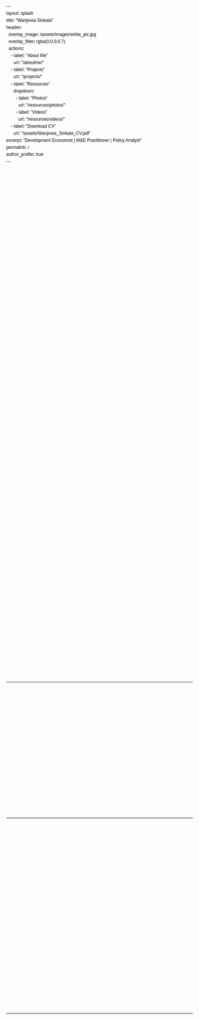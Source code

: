 ```yaml
---
layout: splash
title: "Wanjivwa Sinkala"
header:
  overlay_image: /assets/images/white_pic.jpg
  overlay_filter: rgba(0,0,0,0.7)
  actions:
    - label: "About Me"
      url: "/aboutme/"
    - label: "Projects"
      url: "/projects/"
    - label: "Resources"
      dropdown:
        - label: "Photos"
          url: "/resources/photos/"
        - label: "Videos"
          url: "/resources/videos/"
    - label: "Download CV"
      url: "/assets/Wanjivwa_Sinkala_CV.pdf"
excerpt: "Development Economist | M&E Practitioner | Policy Analyst"
permalink: /
author_profile: true
---
```


<style>
/* Global black text */
body, h1, h2, h3, h4, h5, h6, p, span, li, a {
  color: #000 !important;
  font-family: Arial, sans-serif;
  line-height: 1.6;
}

a {
  color: #000 !important;
  text-decoration: underline;
}

a:hover {
  color: #d4af37 !important; /* Gold on hover */
}

/* Fade-in effect */
.fade-in {
  opacity: 0;
  transform: translateY(20px);
  transition: opacity 0.8s ease, transform 0.8s ease;
}

.visible {
  opacity: 1;
  transform: translateY(0);
}

/* Hero Intro */
.hero-intro {
  text-align: center;
  margin-bottom: 3rem;
}
.hero-intro h1 {
  font-size: 2.5rem;
  margin-bottom: 1rem;
}
.hero-intro p {
  font-size: 1.2rem;
  max-width: 800px;
  margin: auto;
}

/* Feature Grid */
.features-grid {
  display: flex;
  flex-wrap: wrap;
  gap: 2rem;
  margin-bottom: 3rem;
}
.feature-card {
  flex: 1 1 250px;
  background: #f9f9f9;
  padding: 1.5rem;
  border-radius: 12px;
  box-shadow: 0 5px 15px rgba(0,0,0,0.1);
  display: flex;
  flex-direction: column;
  align-items: center;
  text-align: center;
}
.feature-card img {
  width: 100px;
  height: 100px;
  object-fit: cover;
  border-radius: 50%;
  margin-bottom: 1rem;
}

/* Projects */
.projects-preview .project-card {
  background: #f9f9f9;
  padding: 1.5rem;
  border-radius: 12px;
  margin-bottom: 1.5rem;
  box-shadow: 0 5px 15px rgba(0,0,0,0.1);
  display: flex;
  gap: 1.5rem;
}
.project-card img {
  width: 150px;
  height: 150px;
  object-fit: cover;
  border-radius: 12px;
}

/* Section dividers */
.section-divider {
  border: none;
  border-top: 1px solid #ddd;
  margin: 3rem 0;
}

/* Experience Section */
.experience-section {
  display: flex;
  flex-wrap: wrap;
  gap: 2rem;
}
.experience-section img {
  width: 200px;
  height: 200px;
  object-fit: cover;
  border-radius: 12px;
}
.experience-section .experience-text {
  flex: 1 1 300px;
}

/* Articles Section */
.articles-grid {
  display: flex;
  flex-wrap: wrap;
  gap: 2rem;
  margin-top: 2rem;
}
.article-card {
  display: flex;
  flex-direction: column;
  background: #f9f9f9;
  padding: 1rem;
  border-radius: 12px;
  box-shadow: 0 5px 15px rgba(0,0,0,0.1);
  flex: 1 1 250px;
  max-width: 300px;
}
.article-card img {
  width: 100%;
  height: 180px;
  object-fit: cover;
  border-radius: 12px;
  margin-bottom: 1rem;
}
.article-card h3 {
  margin: 0.5rem 0;
  font-size: 1.2rem;
}
.article-card p {
  font-size: 1rem;
  line-height: 1.4;
}
.article-card a.read-more {
  margin-top: 0.5rem;
  display: inline-block;
  color: #000;
  text-decoration: underline;
}
.article-card a.read-more:hover {
  color: #d4af37;
}

/* Footer CTA */
.footer-cta span {
  display: block;
  text-align: center;
  margin-top: 2rem;
}

/* Responsive */
@media (max-width: 768px) {
  .features-grid, .experience-section, .articles-grid {
    flex-direction: column;
    align-items: center;
  }
  .feature-card img, .project-card img, .experience-section img, .article-card img {
    width: 120px;
    height: 120px;
  }
  .article-card {
    max-width: 100%;
  }
}
</style>

<!-- Hero Intro -->
<div class="hero-intro fade-in">
  <h1>Driving Inclusive Growth & Evidence-Based Policy</h1>
  <p>I help shape strategies, assess impact, and strengthen institutions to deliver sustainable outcomes.</p>
</div>

<!-- Feature Grid -->
<section class="features-grid">
  <div class="feature-card fade-in">
    <img src="/assets/images/evaluation_icon.png" alt="Program Evaluation">
    <h3>Program Evaluation</h3>
    <p>Using evaluation as a tool for learning and improvement. I design and apply M&E frameworks that generate insights, support accountability, and drive better program performance.</p>
  </div>
  <div class="feature-card fade-in">
    <img src="/assets/images/policy_icon.png" alt="Policy and Economics">
    <h3>Policy and Economics</h3>
    <p>Bridging analysis and action. I provide economic policy guidance rooted in data, helping leaders craft solutions that foster equity, resilience, and long-term development.</p>
  </div>
  <div class="feature-card fade-in">
    <img src="/assets/images/institution_icon.png" alt="Institutional Strengthening">
    <h3>Institutional Strengthening</h3>
    <p>Empowering systems to work better. I work with public, private, and nonprofit institutions to build capacity, enhance operations, and improve their ability to deliver results.</p>
  </div>
</section>

<hr class="section-divider"/>

<!-- Projects Preview -->
<section class="projects-preview fade-in">
  <h2>Selected Projects</h2>
  <article class="project-card fade-in">
    <img src="/assets/images/project_placeholder.png" alt="Project Image">
    <div>
      <div class="project-tag">Institutional Strengthening</div>
      <h3>Project Title Placeholder</h3>
      <p>I am currently documenting selected projects from my professional and academic journey. Details will be updated soon. 
      <a href="#" class="read-more">Read more →</a></p>
    </div>
  </article>
</section>

<hr class="section-divider"/>

<!-- Experience Section -->
<section class="experience-section fade-in">
  <img src="/assets/images/experience_placeholder.png" alt="Experience">
  <div class="experience-text">
    <h2>Professional Experience</h2>
    <p>With over seven years’ experience across development, banking, and retail, I’ve partnered with organizations like Edcon Zambia, Standard Chartered Bank, and Access Bank to drive results and impact.</p>
    <p><a href="/aboutme/" class="cta-link">Read more about my professional journey →</a></p>
  </div>
</section>

<hr class="section-divider"/>

<!-- Latest Articles Section -->
<section class="latest-articles-section fade-in">
  <h2>Latest Articles</h2>
  <div class="articles-grid">
    <article class="article-card fade-in">
      <img src="/assets/images/article1_placeholder.png" alt="Article 1">
      <div class="article-text">
        <h3>Article Title 1</h3>
        <p>Brief excerpt from the article to give readers an idea of the content. Keep it concise and engaging.</p>
        <a href="#" class="read-more">Read more →</a>
      </div>
    </article>
    <article class="article-card fade-in">
      <img src="/assets/images/article2_placeholder.png" alt="Article 2">
      <div class="article-text">
        <h3>Article Title 2</h3>
        <p>Brief excerpt from the article to give readers an idea of the content. Keep it concise and engaging.</p>
        <a href="#" class="read-more">Read more →</a>
      </div>
    </article>
    <article class="article-card fade-in">
      <img src="/assets/images/article3_placeholder.png" alt="Article 3">
      <div class="article-text">
        <h3>Article Title 3</h3>
        <p>Brief excerpt from the article to give readers an idea of the content. Keep it concise and engaging.</p>
        <a href="#" class="read-more">Read more →</a>
      </div>
    </article>
  </div>
</section>

<!-- Footer Call-to-Action -->
<section class="footer-cta fade-in">
  <span>Explore my <a href="/aboutme/">story</a>, view my <a href="/projects/">work</a>, or <a href="/contact/">connect with me</a>.</span>
</section>

<script>
// Fade-in on scroll
function fadeInOnScroll() {
  const elements = document.querySelectorAll('.fade-in');
  const windowBottom = window.innerHeight + window.scrollY;

  elements.forEach(el => {
    if (windowBottom > el.offsetTop + 100) {
      el.classList.add('visible');
    }
  });
}

window.addEventListener('scroll', fadeInOnScroll);
window.addEventListener('load', fadeInOnScroll);
</script>
